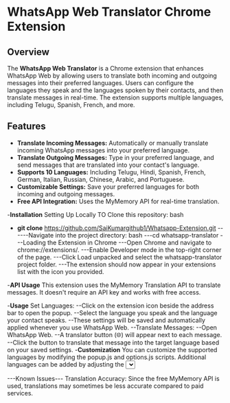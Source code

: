 # WhatsApp Web Translator Chrome Extension

## Overview

The **WhatsApp Web Translator** is a Chrome extension that enhances WhatsApp Web by allowing users to translate both incoming and outgoing messages into their preferred languages. Users can configure the languages they speak and the languages spoken by their contacts, and then translate messages in real-time. The extension supports multiple languages, including Telugu, Spanish, French, and more.

## Features

- **Translate Incoming Messages:** Automatically or manually translate incoming WhatsApp messages into your preferred language.
- **Translate Outgoing Messages:** Type in your preferred language, and send messages that are translated into your contact's language.
- **Supports 10 Languages:** Including Telugu, Hindi, Spanish, French, German, Italian, Russian, Chinese, Arabic, and Portuguese.
- **Customizable Settings:** Save your preferred languages for both incoming and outgoing messages.
- **Free API Integration:** Uses the MyMemory API for real-time translation.

-**Installation**
Setting Up Locally
TO Clone this repository:
bash

- **git clone**  https://github.com/SaiKumargithub1/Whatsapp-Extension.git
  ------Navigate into the project directory:
  bash
  ---cd whatsapp-translator
  ---Loading the Extension in Chrome
  ---Open Chrome and navigate to chrome://extensions/.
  ---Enable Developer mode in the top-right corner of the page.
  ---Click Load unpacked and select the whatsapp-translator project folder.
  ---The extension should now appear in your extensions list with the icon you provided.

-**API Usage**
This extension uses the MyMemory Translation API to translate messages. It doesn't require an API key and works with free access.

-**Usage**
Set Languages:
--Click on the extension icon beside the address bar to open the popup.
--Select the language you speak and the language your contact speaks.
--These settings will be saved and automatically applied whenever you use WhatsApp Web.
--Translate Messages:
--Open WhatsApp Web.
--A translator button (🌐) will appear next to each message.
--Click the button to translate that message into the target language based on your saved settings. -**Customization**
You can customize the supported languages by modifying the popup.js and options.js scripts. Additional languages can be added by adjusting the <select> dropdown options and ensuring the appropriate language codes are passed to the MyMemory API.

---Known Issues---
Translation Accuracy: Since the free MyMemory API is used, translations may sometimes be less accurate compared to paid services.
